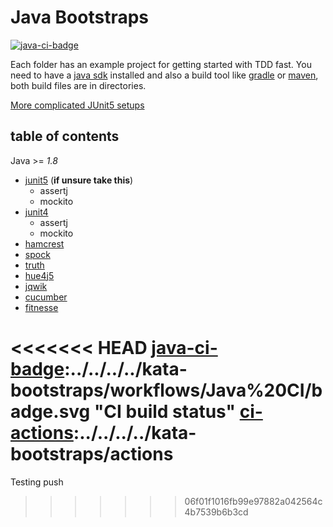 # Java Bootstraps

[![java-ci-badge]][ci-actions]

Each folder has an example project for getting started with TDD fast.
You need to have a [java sdk](https://www.java.com/) installed and also a build tool like [gradle](http://gradle.org/) or [maven](https://maven.apache.org/), both build files are in directories.

[More complicated JUnit5 setups](https://github.com/junit-team/junit5-samples)

## table of contents

Java >= _1.8_
  * [junit5](junit5) (**if unsure take this**)
      * assertj
      * mockito
  * [junit4](junit4)
      * assertj
      * mockito
  * [hamcrest](hamcrest)
  * [spock](spock)
  * [truth](truth)
  * [hue4j5](hue4j5)
  * [jqwik](jqwik)
  * [cucumber](cucumber)
  * [fitnesse](fitnesse)

<<<<<<< HEAD
  [java-ci-badge]:../../../../kata-bootstraps/workflows/Java%20CI/badge.svg "CI build status"
  [ci-actions]:../../../../kata-bootstraps/actions
=======
  [java-ci-badge]:https://github.com/swkBerlin/kata-bootstraps/workflows/Java%20CI/badge.svg "CI build status"
  [ci-actions]: https://github.com/swkBerlin/kata-bootstraps/actions
Testing push
>>>>>>> 06f01f1016fb99e97882a042564c4b7539b6b3cd
